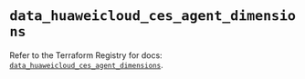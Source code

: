 # `data_huaweicloud_ces_agent_dimensions`

Refer to the Terraform Registry for docs: [`data_huaweicloud_ces_agent_dimensions`](https://registry.terraform.io/providers/huaweicloud/huaweicloud/1.71.1/docs/data-sources/ces_agent_dimensions).
